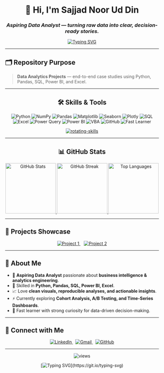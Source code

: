 <!-- Header -->
<div align="center">
  
# 👋 Hi, I'm **Sajjad Noor Ud Din**  
### *Aspiring Data Analyst — turning raw data into clear, decision-ready stories.*

[![Typing SVG](https://readme-typing-svg.demolab.com?font=Inter&weight=600&size=24&duration=2200&pause=600&center=true&vCenter=true&width=900&lines=Python+%F0%9F%90%8D;NumPy+%F0%9F%94%A2;Pandas+%F0%9F%90%BC;Matplotlib+%F0%9F%93%8A;Seaborn+%F0%9F%8E%A8;Plotly+%F0%9F%93%88;SQL+%F0%9F%92%BE;Excel+%F0%9F%93%91;Power+Query+%E2%9A%A1;Power+BI+%F0%9F%93%8A;VBA+%E2%9A%99;GitHub+%F0%9F%92%BB;Fast+Learner+%F0%9F%9A%80)](https://git.io/typing-svg)

</div>

---

## 🗂️ Repository Purpose
> **Data Analytics Projects** — end-to-end case studies using Python, Pandas, SQL, Power BI, and Excel.

---

<div align="center">

## 🛠️ Skills & Tools

<p>
  <img alt="Python" src="https://img.shields.io/badge/Python-3776AB?logo=python&logoColor=white&labelColor=101010&style=for-the-badge" />
  <img alt="NumPy" src="https://img.shields.io/badge/NumPy-013243?logo=numpy&logoColor=white&labelColor=101010&style=for-the-badge" />
  <img alt="Pandas" src="https://img.shields.io/badge/Pandas-150458?logo=pandas&logoColor=white&labelColor=101010&style=for-the-badge" />
  <img alt="Matplotlib" src="https://img.shields.io/badge/Matplotlib-11557c?logo=plotly&logoColor=white&labelColor=101010&style=for-the-badge" />
  <img alt="Seaborn" src="https://img.shields.io/badge/Seaborn-4B8BBE?logo=python&logoColor=white&labelColor=101010&style=for-the-badge" />
  <img alt="Plotly" src="https://img.shields.io/badge/Plotly-3F4F75?logo=plotly&logoColor=white&labelColor=101010&style=for-the-badge" />
  <img alt="SQL" src="https://img.shields.io/badge/SQL-336791?logo=postgresql&logoColor=white&labelColor=101010&style=for-the-badge" />
  <img alt="Excel" src="https://img.shields.io/badge/Excel-217346?logo=microsoftexcel&logoColor=white&labelColor=101010&style=for-the-badge" />
  <img alt="Power Query" src="https://img.shields.io/badge/Power%20Query-217346?logo=microsoft&logoColor=white&labelColor=101010&style=for-the-badge" />
  <img alt="Power BI" src="https://img.shields.io/badge/Power%20BI-F2C811?logo=powerbi&logoColor=black&labelColor=101010&style=for-the-badge" />
  <img alt="VBA" src="https://img.shields.io/badge/VBA-217346?logo=microsoft&logoColor=white&labelColor=101010&style=for-the-badge" />
  <img alt="GitHub" src="https://img.shields.io/badge/GitHub-181717?logo=github&logoColor=white&labelColor=101010&style=for-the-badge" />
  <img alt="Fast Learner" src="https://img.shields.io/badge/Fast%20Learner-%F0%9F%9A%80-blueviolet?labelColor=101010&style=for-the-badge" />
</p>

<p>
  <a href="https://git.io/typing-svg">
    <img src="https://readme-typing-svg.demolab.com?font=Inter&weight=500&size=18&duration=1400&pause=300&center=true&vCenter=true&multiline=true&width=700&height=65&lines=I+analyze+%26+clean+data+with+Pandas+%2B+NumPy;I+visualize+insights+using+Matplotlib%2C+Seaborn%2C+Plotly;I+model+%26+query+data+with+SQL+%2F+Excel+%2F+Power+BI" alt="rotating-skills" />
  </a>
</p>

</div>

---

<div align="center">

## 📊 GitHub Stats

<a href="https://github.com/SajjadNoor786">
  <img height="165" src="https://github-readme-stats.vercel.app/api?username=SajjadNoor786&show_icons=true&theme=radical&include_all_commits=true&rank_icon=github" alt="GitHub Stats"/>
</a>

<a href="https://git.io/streak-stats">
  <img height="165" src="https://streak-stats.demolab.com?user=SajjadNoor786&theme=radical&hide_border=false" alt="GitHub Streak"/>
</a>

<a href="https://github.com/SajjadNoor786">
  <img height="165" src="https://github-readme-stats.vercel.app/api/top-langs/?username=SajjadNoor786&layout=compact&theme=radical&langs_count=8" alt="Top Languages"/>
</a>

</div>

---

## 🚀 Projects Showcase

<div align="center">

<a href="https://github.com/SajjadNoor786/Data-Analytics-Projects">
  <img src="https://github-readme-stats.vercel.app/api/pin/?username=SajjadNoor786&repo=Data-Analytics-Projects&theme=radical" alt="Project 1" />
</a>
&nbsp;&nbsp;
<a href="https://github.com/SajjadNoor786/Python-Automation">
  <img src="https://github-readme-stats.vercel.app/api/pin/?username=SajjadNoor786&repo=Python-Automation&theme=radical" alt="Project 2" />
</a>

</div>

---

## 👤 About Me

- 🎯 **Aspiring Data Analyst** passionate about **business intelligence & analytics engineering**.  
- 🧠 Skilled in **Python, Pandas, SQL, Power BI, Excel**.  
- 📈 Love **clean visuals, reproducible analyses, and actionable insights**.  
- ⚡ Currently exploring **Cohort Analysis, A/B Testing, and Time-Series Dashboards**.  
- 🚀 Fast learner with strong curiosity for data-driven decision-making.  

---

## 🤝 Connect with Me

<div align="center">

<a href="https://www.linkedin.com/in/sajjad-noor-1b9646372">
  <img alt="LinkedIn" src="https://img.shields.io/badge/LinkedIn-0A66C2?style=for-the-badge&logo=linkedin&logoColor=white">
</a>
&nbsp;
<a href="mailto:Sajjadnoordigital2025@gmail.com">
  <img alt="Gmail" src="https://img.shields.io/badge/Gmail-D14836?logo=gmail&logoColor=white&style=for-the-badge">
</a>
&nbsp;
<a href="https://github.com/SajjadNoor786">
  <img alt="GitHub" src="https://img.shields.io/badge/GitHub-181717?logo=github&logoColor=white&style=for-the-badge">
</a>

</div>

---

<div align="center">

<img src="https://komarev.com/ghpvc/?username=SajjadNoor786&label=Profile%20Views&color=blueviolet&style=flat-square" alt="views" />
  
[![Typing SVG](https://readme-typing-svg.demolab.com?font=Inter&weight=600&size=20&duration=2000&pause=600&center=true&vCenter=true&width=800&lines=Data+Cleaning+%E2%9C%85+%7C+EDA+%F0%9F%93%8A+%7C+Dashboards+%F0%9F%9A%80+%7C+Insights+%F0%9F%94%A5;Let's+collaborate+on+impactful+data+projects!)](https://git.io/typing-svg)

</div>
